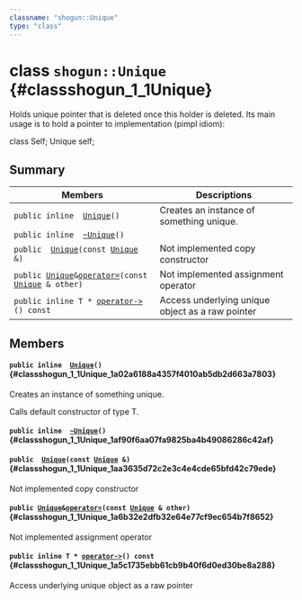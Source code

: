 ```yaml
---
classname: "shogun::Unique"
type: "class"
---
```


# class `shogun::Unique` {#classshogun_1_1Unique}

Holds unique pointer that is deleted once this holder is deleted. Its main usage is to hold a pointer to implementation (pimpl idiom):

class Self; Unique<Self> self;

## Summary

 Members                        | Descriptions
--------------------------------|---------------------------------------------
`public inline  `[`Unique`](#classshogun_1_1Unique_1a02a6188a4357f4010ab5db2d663a7803)`()` | Creates an instance of something unique.
`public inline  `[`~Unique`](#classshogun_1_1Unique_1af90f6aa07fa9825ba4b49086286c42af)`()` | 
`public  `[`Unique`](#classshogun_1_1Unique_1aa3635d72c2e3c4e4cde65bfd42c79ede)`(const `[`Unique`](#classshogun_1_1Unique)` &)` | Not implemented copy constructor
`public `[`Unique`](#classshogun_1_1Unique)` & `[`operator=`](#classshogun_1_1Unique_1a6b32e2dfb32e64e77cf9ec654b7f8652)`(const `[`Unique`](#classshogun_1_1Unique)` & other)` | Not implemented assignment operator
`public inline T * `[`operator->`](#classshogun_1_1Unique_1a5c1735ebb61cb9b40f6d0ed30be8a288)`() const` | Access underlying unique object as a raw pointer

## Members

#### `public inline  `[`Unique`](#classshogun_1_1Unique_1a02a6188a4357f4010ab5db2d663a7803)`()` {#classshogun_1_1Unique_1a02a6188a4357f4010ab5db2d663a7803}

Creates an instance of something unique.

Calls default constructor of type T.

#### `public inline  `[`~Unique`](#classshogun_1_1Unique_1af90f6aa07fa9825ba4b49086286c42af)`()` {#classshogun_1_1Unique_1af90f6aa07fa9825ba4b49086286c42af}

#### `public  `[`Unique`](#classshogun_1_1Unique_1aa3635d72c2e3c4e4cde65bfd42c79ede)`(const `[`Unique`](#classshogun_1_1Unique)` &)` {#classshogun_1_1Unique_1aa3635d72c2e3c4e4cde65bfd42c79ede}

Not implemented copy constructor

#### `public `[`Unique`](#classshogun_1_1Unique)` & `[`operator=`](#classshogun_1_1Unique_1a6b32e2dfb32e64e77cf9ec654b7f8652)`(const `[`Unique`](#classshogun_1_1Unique)` & other)` {#classshogun_1_1Unique_1a6b32e2dfb32e64e77cf9ec654b7f8652}

Not implemented assignment operator

#### `public inline T * `[`operator->`](#classshogun_1_1Unique_1a5c1735ebb61cb9b40f6d0ed30be8a288)`() const` {#classshogun_1_1Unique_1a5c1735ebb61cb9b40f6d0ed30be8a288}

Access underlying unique object as a raw pointer

